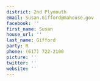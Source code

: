 ```yaml
---
district: 2nd Plymouth
email: Susan.Gifford@mahouse.gov
facebook: ''
first_name: Susan
house_url: ''
last_name: Gifford
party: R
phone: (617) 722-2100
picture: ''
twitter: ''
website: ''
---
```

